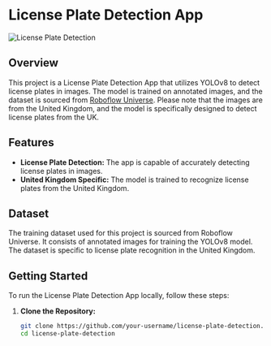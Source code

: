 # License Plate Detection App

![License Plate Detection](path/to/your/app/screenshot.png)

## Overview

This project is a License Plate Detection App that utilizes YOLOv8 to detect license plates in images. The model is trained on annotated images, and the dataset is sourced from [Roboflow Universe](https://universe.roboflow.com/roboflow-universe-projects/license-plate-recognition-rxg4e/dataset/4). Please note that the images are from the United Kingdom, and the model is specifically designed to detect license plates from the UK.

## Features

- **License Plate Detection:** The app is capable of accurately detecting license plates in images.
- **United Kingdom Specific:** The model is trained to recognize license plates from the United Kingdom.

## Dataset

The training dataset used for this project is sourced from Roboflow Universe. It consists of annotated images for training the YOLOv8 model. The dataset is specific to license plate recognition in the United Kingdom.

## Getting Started

To run the License Plate Detection App locally, follow these steps:

1. **Clone the Repository:**
   ```bash
   git clone https://github.com/your-username/license-plate-detection.git
   cd license-plate-detection
